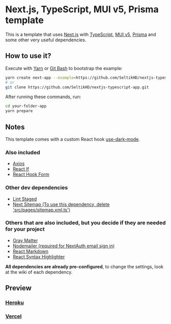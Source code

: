 # Next.js, TypeScript, MUI v5, Prisma template

This is a template that uses [Next.js](https://nextjs.org/) with [TypeScript](https://www.typescriptlang.org/), [MUI v5](https://mui.com/), [Prisma](https://www.prisma.io/) and some other very useful dependencies.

## How to use it?

Execute with [Yarn](https://yarnpkg.com/lang/en/docs/cli/create/) or [Git Bash](https://git-scm.com/) to bootstrap the example:

```bash
yarn create next-app --example=https://github.com/SeltikHD/nextjs-typescript-app
# or
git clone https://github.com/SeltikHD/nextjs-typescript-app.git
```

After running these commands, run:

```bash
cd your-folder-app
yarn prepare
```

## Notes

This template comes with a custom React hook [use-dark-mode](https://www.npmjs.com/package/use-dark-mode).

### Also included

- [Axios](https://www.npmjs.com/package/axios)
- [React If](https://www.npmjs.com/package/react-if)
- [React Hook Form](https://www.npmjs.com/package/react-hook-form)

### Other dev dependencies

- [Lint Staged](https://www.npmjs.com/package/lint-staged)
- [Next Sitemap (To use this dependency, delete 'src/pages/sitemap.xml.ts')](https://www.npmjs.com/package/next-sitemap)

### Others that are also included, but you decide if they are needed for your project

- [Gray Matter](https://www.npmjs.com/package/gray-matter)
- [Nodemailer (required for NextAuth email sign in)](https://www.npmjs.com/package/nodemailer)
- [React Markdown](https://www.npmjs.com/package/react-markdown)
- [React Syntax Highlighter](https://www.npmjs.com/package/react-syntax-highlighter)

**All dependencies are already pre-configured**, to change the settings, look at the wiki of each dependency.

## Preview

### [Heroku](https://nextjs-typescript-app.herokuapp.com/)

### [Vercel](https://nextjs-typescript-app.vercel.app/)
